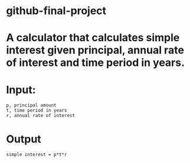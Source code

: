 # github-final-project

# A calculator that calculates simple interest given principal, annual rate of interest and time period in years.

# Input:
    p, principal amount
    t, time period in years
    r, annual rate of interest
# Output
    simple interest = p*t*r
